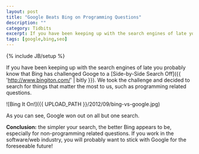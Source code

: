 ```yaml
---
layout: post
title: "Google Beats Bing on Programming Questions"
description: ""
category: Tidbits
excerpt: If you have been keeping up with the search engines of late you probably know that Bing has challenged Googe to a Side-by-Side Search Off. We took the challenge and decided to search for things that matter the most to us, such as programming related questions.
tags: [google,bing,seo]
---
```

{% include JB/setup %}

If you have been keeping up with the search engines of late you probably know that Bing has challenged Googe to a [Side-by-Side Search Off]({{ 'http://www.bingiton.com/' | bitly }}). We took the challenge and decided to search for things that matter the most to us, such as programming related questions.

![Bing It On!]({{ UPLOAD_PATH }}/2012/09/bing-vs-google.jpg)

As you can see, Google won out on all but one search.

**Conclusion:** the simpler your search, the better Bing appears to be, especially for non-programming related questions. If you work in the software/web industry, you will probably want to stick with Google for the foreseeable future!
